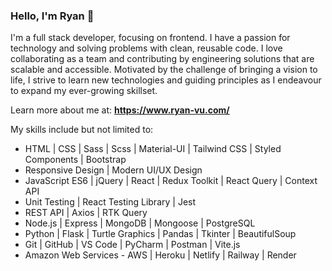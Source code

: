 ### Hello, I'm **Ryan** 👋
I'm a full stack developer, focusing on frontend. I have a passion for technology and solving problems with clean, reusable code. I love collaborating as a team and contributing by engineering solutions that are scalable and accessible. Motivated by the challenge of bringing a vision to life, I strive to learn new technologies and guiding principles as I endeavour to expand my ever-growing skillset.
  
Learn more about me at: **https://www.ryan-vu.com/**  
  
My skills include but not limited to:  
- HTML | CSS | Sass | Scss | Material-UI | Tailwind CSS | Styled Components | Bootstrap
- Responsive Design | Modern UI/UX Design
- JavaScript ES6 | jQuery | React | Redux Toolkit | React Query | Context API
- Unit Testing | React Testing Library | Jest 
- REST API | Axios | RTK Query 
- Node.js | Express | MongoDB | Mongoose | PostgreSQL 
- Python | Flask | Turtle Graphics | Pandas | Tkinter | BeautifulSoup 
- Git | GitHub | VS Code | PyCharm | Postman | Vite.js
- Amazon Web Services - AWS | Heroku | Netlify | Railway | Render



<!--
**ryanvu2022/ryanvu2022** is a ✨ _special_ ✨ repository because its `README.md` (this file) appears on your GitHub profile.

Here are some ideas to get you started:

- 🔭 I’m currently working on ...
- 🌱 I’m currently learning ...
- 👯 I’m looking to collaborate on ...
- 🤔 I’m looking for help with ...
- 💬 Ask me about ...
- 📫 How to reach me: ...
- 😄 Pronouns: ...
- ⚡ Fun fact: ...
-->

